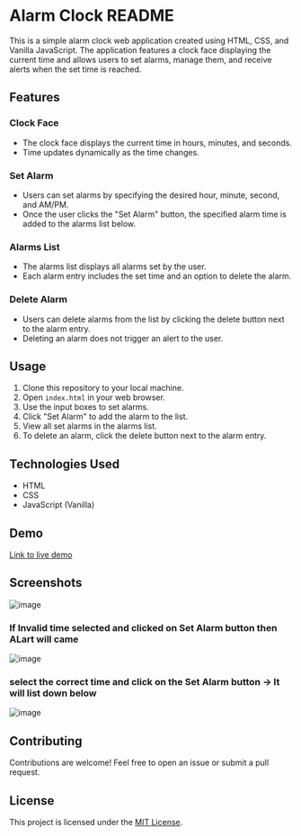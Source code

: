 # Alarm Clock README

This is a simple alarm clock web application created using HTML, CSS, and Vanilla JavaScript. The application features a clock face displaying the current time and allows users to set alarms, manage them, and receive alerts when the set time is reached.

## Features

### Clock Face
- The clock face displays the current time in hours, minutes, and seconds.
- Time updates dynamically as the time changes.

### Set Alarm
- Users can set alarms by specifying the desired hour, minute, second, and AM/PM.
- Once the user clicks the "Set Alarm" button, the specified alarm time is added to the alarms list below.

### Alarms List
- The alarms list displays all alarms set by the user.
- Each alarm entry includes the set time and an option to delete the alarm.

### Delete Alarm
- Users can delete alarms from the list by clicking the delete button next to the alarm entry.
- Deleting an alarm does not trigger an alert to the user.

## Usage

1. Clone this repository to your local machine.
2. Open `index.html` in your web browser.
3. Use the input boxes to set alarms.
4. Click "Set Alarm" to add the alarm to the list.
5. View all set alarms in the alarms list.
6. To delete an alarm, click the delete button next to the alarm entry.

## Technologies Used

- HTML
- CSS
- JavaScript (Vanilla)

## Demo

[Link to live demo](#) 

## Screenshots

![image](https://github.com/allaboutraj/Alarm_clock/assets/49842899/58df0b07-8f14-4050-8044-5849bdf8908b)

### If Invalid time selected and clicked on Set Alarm button then ALart will came
![image](https://github.com/allaboutraj/Alarm_clock/assets/49842899/984e5fff-6c4d-4e7b-b2b7-b4cdbc6afe18)

### select the correct time and click on the Set Alarm button -> It will list down below
![image](https://github.com/allaboutraj/Alarm_clock/assets/49842899/8bae4f3c-0ba2-4271-a6c6-3f0a871f2fbe)




## Contributing

Contributions are welcome! Feel free to open an issue or submit a pull request.

## License

This project is licensed under the [MIT License](LICENSE).
